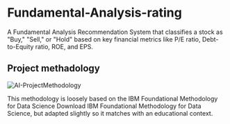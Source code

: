 # Fundamental-Analysis-rating
A Fundamental Analysis Recommendation System that classifies a stock as "Buy," "Sell," or "Hold" based on key financial metrics like P/E ratio, Debt-to-Equity ratio, ROE, and EPS.

## Project methadology
![AI-ProjectMethodology](https://github.com/user-attachments/assets/2c408b8b-99dd-4de8-9456-10c9bc50a94a)

This methodology is loosely based on the IBM Foundational Methodology for Data Science Download IBM Foundational Methodology for Data Science, but adapted slightly so it matches with an educational context.

